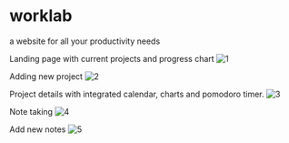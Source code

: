 # worklab
a website for all your productivity needs

Landing page with current projects and progress chart
![1](https://github.com/Mbar1s/worklab/assets/108489416/3d31593f-a8f1-454a-854e-9de2a594ed59)

Adding new project
![2](https://github.com/Mbar1s/worklab/assets/108489416/dc3699c7-ab18-45ca-bf5f-5b23e09cafc0)

Project details with integrated calendar, charts and pomodoro timer.
![3](https://github.com/Mbar1s/worklab/assets/108489416/ba7a8714-ec41-4ba7-94c1-7dfb5c035c50)

Note taking
![4](https://github.com/Mbar1s/worklab/assets/108489416/781376ff-4e18-4a6c-adcb-a292865425e2)

Add new notes
![5](https://github.com/Mbar1s/worklab/assets/108489416/6b985bca-b9cc-4b36-aaa1-c3ae6081e887)
